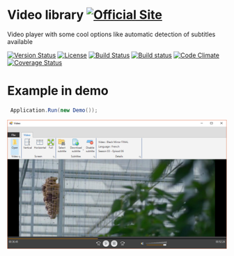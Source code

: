 # Video library [![Official Site](https://img.shields.io/badge/site-servodroid.com-orange.svg)](http://servodroid.com)

Video player with some cool options like automatic detection of subtitles available

[![Version Status](https://img.shields.io/nuget/v/Droid_Video.svg)](https://www.nuget.org/packages/Droid-Video/)
[![License](https://img.shields.io/github/license/brandondahler/Data.HashFunction.svg)](https://raw.githubusercontent.com/ThibaultMontaufray/Tools4Libraries/master/License)
[![Build Status](https://travis-ci.org/ThibaultMontaufray/Droid-Video.svg?branch=master)](https://travis-ci.org/ThibaultMontaufray/Droid-Video) 
[![Build status](https://ci.appveyor.com/api/projects/status/sidmejyg6biq7gkr?svg=true)](https://ci.appveyor.com/project/ThibaultMontaufray/Droid-Video)
[![Code Climate](https://codeclimate.com/github/ThibaultMontaufray/Droid-Video/badges/gpa.svg)](https://codeclimate.com/github/ThibaultMontaufray/Droid-Video)
[![Coverage Status](https://coveralls.io/repos/github/ThibaultMontaufray/Droid-Video/badge.svg)](https://coveralls.io/r/ThibaultMontaufray/Droid-Video?branch=master)

# Example in demo

```csharp
 Application.Run(new Demo());
```
<img src="./Demo.png" />
